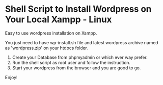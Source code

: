 # Shell Script to Install Wordpress on Your Local Xampp - Linux

Easy to use wordpress installation on Xampp.

You just need to have wp-install.sh file and latest wordpress archive named as 'wordpress.zip' on your htdocs folder.

1. Create your Database from phpmyadmin or which ever way prefer.
2. Run the shell script as root user and follow the instruction.
3. Start your wordpress from the browser and you are good to go.

Enjoy!
